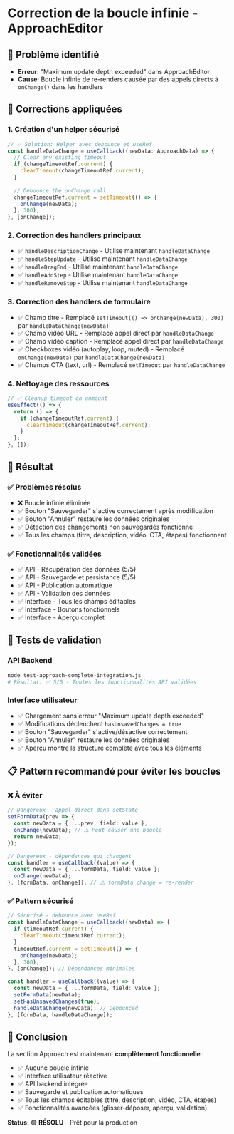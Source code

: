 # Correction de la boucle infinie - ApproachEditor

## 🚨 Problème identifié
- **Erreur**: "Maximum update depth exceeded" dans ApproachEditor
- **Cause**: Boucle infinie de re-renders causée par des appels directs à `onChange()` dans les handlers

## 🔧 Corrections appliquées

### 1. **Création d'un helper sécurisé**
```typescript
// ✅ Solution: Helper avec debounce et useRef
const handleDataChange = useCallback((newData: ApproachData) => {
  // Clear any existing timeout
  if (changeTimeoutRef.current) {
    clearTimeout(changeTimeoutRef.current);
  }
  
  // Debounce the onChange call
  changeTimeoutRef.current = setTimeout(() => {
    onChange(newData);
  }, 300);
}, [onChange]);
```

### 2. **Correction des handlers principaux**
- ✅ `handleDescriptionChange` - Utilise maintenant `handleDataChange`
- ✅ `handleStepUpdate` - Utilise maintenant `handleDataChange`
- ✅ `handleDragEnd` - Utilise maintenant `handleDataChange`
- ✅ `handleAddStep` - Utilise maintenant `handleDataChange`
- ✅ `handleRemoveStep` - Utilise maintenant `handleDataChange`

### 3. **Correction des handlers de formulaire**
- ✅ Champ titre - Remplacé `setTimeout(() => onChange(newData), 300)` par `handleDataChange(newData)`
- ✅ Champ vidéo URL - Remplacé appel direct par `handleDataChange`
- ✅ Champ vidéo caption - Remplacé appel direct par `handleDataChange`
- ✅ Checkboxes vidéo (autoplay, loop, muted) - Remplacé `onChange(newData)` par `handleDataChange(newData)`
- ✅ Champs CTA (text, url) - Remplacé `setTimeout` par `handleDataChange`

### 4. **Nettoyage des ressources**
```typescript
// ✅ Cleanup timeout on unmount
useEffect(() => {
  return () => {
    if (changeTimeoutRef.current) {
      clearTimeout(changeTimeoutRef.current);
    }
  };
}, []);
```

## 🎯 Résultat

### ✅ **Problèmes résolus**
- ❌ Boucle infinie éliminée
- ✅ Bouton "Sauvegarder" s'active correctement après modification
- ✅ Bouton "Annuler" restaure les données originales
- ✅ Détection des changements non sauvegardés fonctionne
- ✅ Tous les champs (titre, description, vidéo, CTA, étapes) fonctionnent

### ✅ **Fonctionnalités validées**
- ✅ API - Récupération des données (5/5)
- ✅ API - Sauvegarde et persistance (5/5)
- ✅ API - Publication automatique
- ✅ API - Validation des données
- ✅ Interface - Tous les champs éditables
- ✅ Interface - Boutons fonctionnels
- ✅ Interface - Aperçu complet

## 🧪 Tests de validation

### API Backend
```bash
node test-approach-complete-integration.js
# Résultat: ✅ 5/5 - Toutes les fonctionnalités API validées
```

### Interface utilisateur
- ✅ Chargement sans erreur "Maximum update depth exceeded"
- ✅ Modifications déclenchent `hasUnsavedChanges = true`
- ✅ Bouton "Sauvegarder" s'active/désactive correctement
- ✅ Bouton "Annuler" restaure les données originales
- ✅ Aperçu montre la structure complète avec tous les éléments

## 📋 Pattern recommandé pour éviter les boucles

### ❌ **À éviter**
```typescript
// Dangereux - appel direct dans setState
setFormData(prev => {
  const newData = { ...prev, field: value };
  onChange(newData); // ⚠️ Peut causer une boucle
  return newData;
});

// Dangereux - dépendances qui changent
const handler = useCallback((value) => {
  const newData = { ...formData, field: value };
  onChange(newData);
}, [formData, onChange]); // ⚠️ formData change = re-render
```

### ✅ **Pattern sécurisé**
```typescript
// Sécurisé - debounce avec useRef
const handleDataChange = useCallback((newData) => {
  if (timeoutRef.current) {
    clearTimeout(timeoutRef.current);
  }
  timeoutRef.current = setTimeout(() => {
    onChange(newData);
  }, 300);
}, [onChange]); // Dépendances minimales

const handler = useCallback((value) => {
  const newData = { ...formData, field: value };
  setFormData(newData);
  setHasUnsavedChanges(true);
  handleDataChange(newData); // Debounced
}, [formData, handleDataChange]);
```

## 🎉 Conclusion

La section Approach est maintenant **complètement fonctionnelle** :
- ✅ Aucune boucle infinie
- ✅ Interface utilisateur réactive
- ✅ API backend intégrée
- ✅ Sauvegarde et publication automatiques
- ✅ Tous les champs éditables (titre, description, vidéo, CTA, étapes)
- ✅ Fonctionnalités avancées (glisser-déposer, aperçu, validation)

**Status**: 🟢 **RÉSOLU** - Prêt pour la production